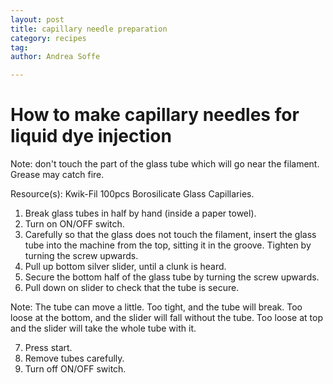 ```yaml
---
layout: post
title: capillary needle preparation
category: recipes
tag:
author: Andrea Soffe

---
```


# How to make capillary needles for liquid dye injection

Note: don't touch the part of the glass tube which will go near the filament. Grease may catch fire.

Resource(s): Kwik-Fil 100pcs Borosilicate Glass Capillaries.

1. Break glass tubes in half by hand (inside a paper towel).
2. Turn on ON/OFF switch.
3. Carefully so that the glass does not touch the filament, insert the glass tube into the machine from the top, sitting it in the groove. Tighten by turning the screw upwards.
4. Pull up bottom silver slider, until a clunk is heard.
5. Secure the bottom half of the glass tube by turning the screw upwards.
6. Pull down on slider to check that the tube is secure.

Note: The tube can move a little. Too tight, and the tube will break. Too loose at the bottom, and the slider will fall without the tube. Too loose at top and the slider will take the whole tube with it.

7. Press start.
8. Remove tubes carefully.
9. Turn off ON/OFF switch.